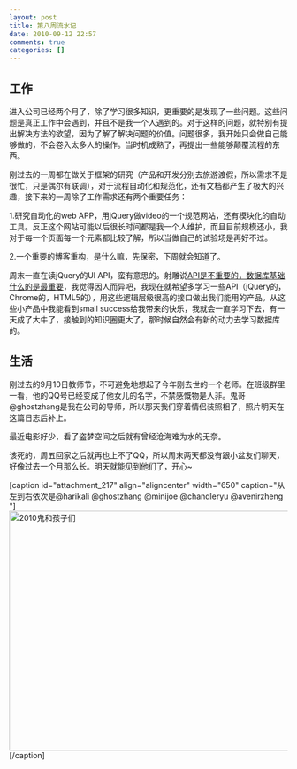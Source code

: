 ```yaml
---
layout: post
title: 第八周流水记
date: 2010-09-12 22:57
comments: true
categories: []
---
```

<h2>工作</h2>
进入公司已经两个月了，除了学习很多知识，更重要的是发现了一些问题。这些问题是真正工作中会遇到，并且不是我一个人遇到的。对于这样的问题，就特别有提出解决方法的欲望，因为了解了解决问题的价值。问题很多，我开始只会做自己能够做的，不会卷入太多人的操作。当时机成熟了，再提出一些能够颠覆流程的东西。



刚过去的一周都在做关于框架的研究（产品和开发分别去旅游渡假，所以需求不是很忙，只是偶尔有联调），对于流程自动化和规范化，还有文档都产生了极大的兴趣，接下来的一周除了工作需求还有两个重要任务：

1.研究自动化的web APP，用jQuery做video的一个规范网站，还有模块化的自动工具。反正这个网站可能以后很长时间都是我一个人维护，而且目前规模还小，我对于每一个页面每一个元素都比较了解，所以当做自己的试验场是再好不过。

2.一个重要的博客重构，是什么嘛，先保密，下周就会知道了。

周末一直在读jQuery的UI API，蛮有意思的。射雕说<a href="http://lifesinger.org/blog/2010/09/what-is-important/">API是不重要的，数据库基础什么的是最重要</a>，我觉得因人而异吧，我现在就希望多学习一些API（jQuery的，Chrome的，HTML5的），用这些逻辑层级很高的接口做出我们能用的产品。从这些小产品中我能看到small success给我带来的快乐，我就会一直学习下去，有一天成了大牛了，接触到的知识圈更大了，那时候自然会有新的动力去学习数据库的。
<h2>生活</h2>
刚过去的9月10日教师节，不可避免地想起了今年刚去世的一个老师。在班级群里一看，他的QQ号已经变成了他女儿的名字，不禁感慨物是人非。鬼哥@ghostzhang是我在公司的导师，所以那天我们穿着情侣装照相了，照片明天在这篇日志后补上。

最近电影好少，看了盗梦空间之后就有曾经沧海难为水的无奈。

该死的，周五回家之后就再也上不了QQ，所以周末两天都没有跟小盆友们聊天，好像过去一个月那么长。明天就能见到他们了，开心~

[caption id="attachment_217" align="aligncenter" width="650" caption="从左到右依次是@harikali @ghostzhang @minijoe @chandleryu @avenirzheng "]<img class="size-full wp-image-217" title="2010鬼和孩子们" src="http://yuguo.us/weblog/files/2010/09/2010合照.jpg" alt="2010鬼和孩子们" width="650" height="433" />[/caption]
